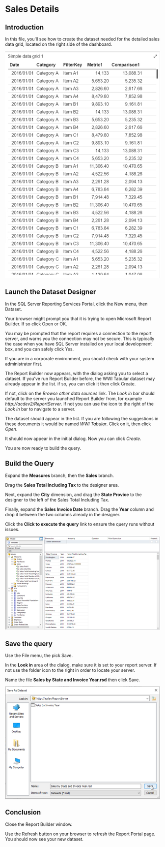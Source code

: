 # Sales Details

## Introduction

In this file, you'll see how to create the dataset needed for the detailed sales data grid, located on the right side of the dashboard.

![Sales Details](../images/sales-dashboard-demo-simple-data-grid.png)

## Launch the Dataset Designer

In the SQL Server Reporting Services Portal, click the New menu, then Dataset.

Your browser might prompt you that it is trying to open Microsoft Report Builder. If so click Open or OK.

You may be prompted that the report requires a connection to the report server, and warns you the connection may not be secure. This is typically the case when you have SQL Server installed on your local development box, and you can safely click Yes.

If you are in a corporate environment, you should check with your system administrator first.

The Report Builder now appears, with the dialog asking you to select a dataset. If you've run Report Builder before, the WWI Tabular dataset may already appear in the list. if so, you can click it then click Create.

If not, click on the _Browse other data sources_ link. The _Look in_ bar should default to the server you launched Report Builder from, for example _http://acdev2/ReportServer_. If not you can use the icon to the right of the _Look in_ bar to navigate to a server.

The dataset should appear in the list. If you are following the suggestions in these documents it would be named _WWI Tabular_. Click on it, then click _Open_.

It should now appear in the initial dialog. Now you can click _Create_.

You are now ready to build the query.

## Build the Query

Expand the **Measures** branch, then the **Sales** branch.

Drag the **Sales Total Including Tax** to the designer area.

Next, expand the **City** dimension, and drag the **State Provice** to the designer to the left of the Sales Total Including Tax.

Finally, expand the **Sales Invoice Date** branch. Drag the **Year** column and drop it between the two columns already in the designer.

Click the **Click to execute the query** link to ensure the query runs without issues.

![Sales by State and Invoice Year](../images/sales-by-state-invoice-year-01.png)

## Save the query

Use the File menu, the pick Save.

In the **Look in** area of the dialog, make sure it is set to your report server. If not use the folder icon to the right in order to locate your server.

Name the file **Sales by State and Invoice Year.rsd** then click Save.

![Sales by State and Invoice Year Save as](../images/sales-by-state-invoice-year-02.png)

## Conclusion

Close the Report Builder window.

Use the Refresh button on your browser to refresh the Report Portal page. You should now see your new dataset.
